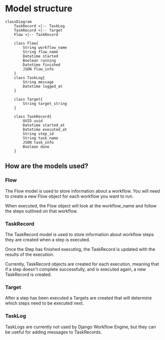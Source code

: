 # Model structure

```mermaid
classDiagram
    TaskRecord <|-- TaskLog
    TaskRecord <|-- Target
    Flow <|-- TaskRecord

    class Flow{
        String workflow_name
        String flow_name
        Datetime started
        Boolean running
        Datetime finished
        JSON flow_info
    }
    class TaskLog{
        String message
        Datetime logged_at
    }

    class Target{
        String target_string
    }

    class TaskRecord{
        UUID uuid
        Datetime started_at
        Datetime executed_at
        String step_id
        String task_name
        JSON task_info
        Boolean done
    }
```

## How are the models used?

### Flow

The Flow model is used to store information about a workflow. You will need to create a new Flow object for each workflow you want to run.

When executed, the Flow object will look at the workflow_name and follow the steps outlined on that workflow.

### TaskRecord

The TaskRecord model is used to store information about workflow steps they are created when a step is executed.

Once the Step has finished executing, the TaskRecord is updated with the results of the execution.

Currently, TaskRecord objects are created for each execution, meaning that if a step doesn't complete successfully, and is executed again, a new TaskRecord is created.

### Target

After a step has been executed a Targets are created that will determine which steps need to be executed next.

### TaskLog

TaskLogs are currently not used by Django Workflow Engine, but they can be useful for adding messages to TaskRecords.
